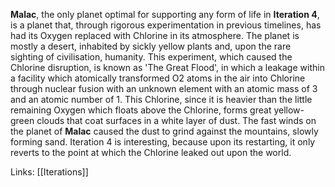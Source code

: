 **Malac**, the only planet optimal for supporting any form of life in **Iteration 4**, is a planet that, through rigorous experimentation in previous timelines, has had its Oxygen replaced with Chlorine in its atmosphere. The planet is mostly a desert, inhabited by sickly yellow plants and, upon the rare sighting of civilisation, humanity. This experiment, which caused the Chlorine disruption, is known as 'The Great Flood', in which a leakage within a facility which atomically transformed O2 atoms in the air into Chlorine through nuclear fusion with an unknown element with an atomic mass of 3 and an atomic number of 1. This Chlorine, since it is heavier than the little remaining Oxygen which floats above the Chlorine, forms great yellow-green clouds that coat surfaces in a white layer of dust. The fast winds on the planet of **Malac** caused the dust to grind against the mountains, slowly forming sand. Iteration 4 is interesting, because upon its restarting, it only reverts to the point at which the Chlorine leaked out upon the world.

Links:
[[Iterations]]